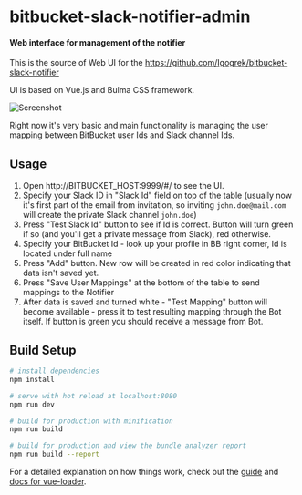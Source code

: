 # bitbucket-slack-notifier-admin

#### Web interface for management of the notifier

This is the source of Web UI for the https://github.com/Igogrek/bitbucket-slack-notifier

UI is based on Vue.js and Bulma CSS framework.

![Screenshot](https://raw.github.com/Igogrek/bitbucket-slack-notifier-admin/master/screen.png)

Right now it's very basic and main functionality is managing the user
mapping between BitBucket user Ids and Slack channel Ids.

## Usage

1. Open http://BITBUCKET_HOST:9999/#/ to see the UI.
2. Specify your Slack ID in "Slack Id" field on top of the table
(usually now it's first part of the email from invitation,
so inviting `john.doe@mail.com` will create the private Slack channel `john.doe`)
3. Press "Test Slack Id" button to see if Id is correct. 
Button will turn green if so (and you'll get a private message from Slack), red otherwise.
4. Specify your BitBucket Id - look up your profile in BB right corner, Id is located under full name
5. Press "Add" button. New row will be created in red color indicating that data isn't saved yet.
6. Press "Save User Mappings" at the bottom of the table to send mappings to the Notifier
7. After data is saved and turned white - "Test Mapping" button will become available - press it to test resulting mapping
through the Bot itself. If button is green you should receive a message from Bot.

## Build Setup

``` bash
# install dependencies
npm install

# serve with hot reload at localhost:8080
npm run dev

# build for production with minification
npm run build

# build for production and view the bundle analyzer report
npm run build --report
```

For a detailed explanation on how things work, check out the [guide](http://vuejs-templates.github.io/webpack/) and [docs for vue-loader](http://vuejs.github.io/vue-loader).
